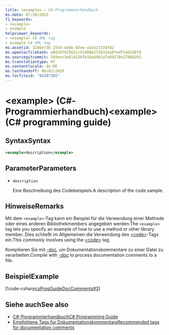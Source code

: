 ```yaml
---
title: <example> – C#-Programmierhandbuch
ms.date: 07/20/2015
f1_keywords:
- <example>
- example
helpviewer_keywords:
- <example> C# XML tag
- example C# XML tag
ms.assetid: 32d6e73b-2554-4abb-83ee-a1e321334fd2
ms.openlocfilehash: e8d26f82562cc5140662f5b32ea9fedf5481d8f8
ms.sourcegitcommit: 33deec3e814238fb18a49b2a7e89278e27888291
ms.translationtype: HT
ms.contentlocale: de-DE
ms.lasthandoff: 06/02/2020
ms.locfileid: "84287385"
---
```

# <a name="example-c-programming-guide"></a><span data-ttu-id="99b47-102">\<example> (C#-Programmierhandbuch)</span><span class="sxs-lookup"><span data-stu-id="99b47-102">\<example> (C# programming guide)</span></span>

## <a name="syntax"></a><span data-ttu-id="99b47-103">Syntax</span><span class="sxs-lookup"><span data-stu-id="99b47-103">Syntax</span></span>

```xml
<example>description</example>
```

## <a name="parameters"></a><span data-ttu-id="99b47-104">Parameter</span><span class="sxs-lookup"><span data-stu-id="99b47-104">Parameters</span></span>

- `description`

  <span data-ttu-id="99b47-105">Eine Beschreibung des Codebeispiels.</span><span class="sxs-lookup"><span data-stu-id="99b47-105">A description of the code sample.</span></span>

## <a name="remarks"></a><span data-ttu-id="99b47-106">Hinweise</span><span class="sxs-lookup"><span data-stu-id="99b47-106">Remarks</span></span>

<span data-ttu-id="99b47-107">Mit dem `<example>`-Tag kann ein Beispiel für die Verwendung einer Methode oder eines anderen Bibliothekmembers angegeben werden.</span><span class="sxs-lookup"><span data-stu-id="99b47-107">The `<example>` tag lets you specify an example of how to use a method or other library member.</span></span> <span data-ttu-id="99b47-108">Dies schließt im Allgemeinen die Verwendung des [\<code>](./code.md)-Tags ein.</span><span class="sxs-lookup"><span data-stu-id="99b47-108">This commonly involves using the [\<code>](./code.md) tag.</span></span>

<span data-ttu-id="99b47-109">Kompilieren Sie mit [-doc](../../language-reference/compiler-options/doc-compiler-option.md), um Dokumentationskommentare zu einer Datei zu verarbeiten.</span><span class="sxs-lookup"><span data-stu-id="99b47-109">Compile with [-doc](../../language-reference/compiler-options/doc-compiler-option.md) to process documentation comments to a file.</span></span>

## <a name="example"></a><span data-ttu-id="99b47-110">Beispiel</span><span class="sxs-lookup"><span data-stu-id="99b47-110">Example</span></span>

[!code-csharp[csProgGuideDocComments#3](~/samples/snippets/csharp/VS_Snippets_VBCSharp/csProgGuideDocComments/CS/DocComments.cs#3)]

## <a name="see-also"></a><span data-ttu-id="99b47-111">Siehe auch</span><span class="sxs-lookup"><span data-stu-id="99b47-111">See also</span></span>

- [<span data-ttu-id="99b47-112">C#-Programmierhandbuch</span><span class="sxs-lookup"><span data-stu-id="99b47-112">C# Programming Guide</span></span>](../index.md)
- [<span data-ttu-id="99b47-113">Empfohlene Tags für Dokumentationskommentare</span><span class="sxs-lookup"><span data-stu-id="99b47-113">Recommended tags for documentation comments</span></span>](./recommended-tags-for-documentation-comments.md)
